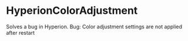 # HyperionColorAdjustment
Solves a bug in Hyperion. Bug: Color adjustment settings are not applied after restart
